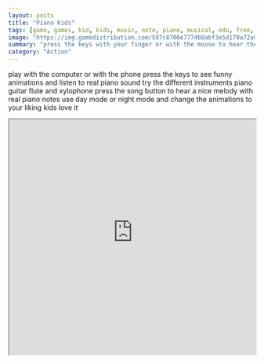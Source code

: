 ```yaml
---
layout: posts
title: "Piano Kids"
tags: [game, games, kid, kids, music, note, piano, musical, edu, free, online, games, oyna, game, free, games, play, play, games]
image: "https://img.gamedistribution.com/587c8706e7774b8abf3e5d179a72a976.jpg"
summary: "press the keys with your finger or with the mouse to hear their sound press the song button to hear a nice melody with real piano notes  free online games oyna game free games play play games"
category: "Action"
---
```


play with the computer or with the phone press the keys to see funny animations and listen to real piano sound try the different instruments piano guitar flute and xylophone press the song button to hear a nice melody with real piano notes use day mode or night mode and change the animations to your liking kids love it

<iframe width="100%" height="480px;" src="https://html5.gamedistribution.com/587c8706e7774b8abf3e5d179a72a976/"></iframe>